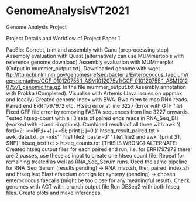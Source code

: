# GenomeAnalysisVT2021
Genome Analysis Project

Project Details and Workflow of Project Paper 1

PacBio:
Correct, trim and assembly with Canu (preprocessing step)
Assembly evaluation with Quast (alternatively can use MUMmertools with reference genome download)
Assembly evaluation with MUMmerplot (Output in mummer_output.txt). Downloaded genome with wget ftp://ftp.ncbi.nlm.nih.gov/genomes/refseq/bacteria/Enterococcus_faecium/representative/GCF_010120755.1_ASM1012075v1/GCF_010120755.1_ASM1012075v1_genomic.fna.gz. In the file mummer_output.txt
Assembly annotation with Prokka (Completed). Visualise with Artemis (Java issues on uppmax and locally)
Created genome index with BWA.
Bwa mem to map RNA reads. Paired end ERR 1797972 etc.
Htseq error at line 3227 (Error with GTF file)
Fixed GFF file error by removing FASTA sequences from line 3227 onwards.
Tested htseq-count with all 3 sets of paired ends reads in RNA_Seq_BH (worked with -t and -i options). Combined results of all three with awk '{ for(i=2; i<=NF;i++) j+=$i; print j; j=0 }' htseq_result_paired.txt > awk_data.txt, pr -mts' ' file1 file2, paste -d' ' file1 file2 and awk '{print $1, $NF}' htseq_test.txt > htseq_counts.txt {THIS IS WRONG}
ALTERNATE: Created htseq output files for each paired end run, i.e. for ERR1797972 there are 2 passes, use these as input to create one htseq count file. Repeat for remaining treated as well as RNA_Seq_Serum runs.
Used the same pipeline for RNA_Seq_Serum (results pending) -> RNA_map.sh, then paired_index.sh and htseq last
Blast efaecium contigs for synteny (pending) -> chosen enterococcus faecalis (might be too close for any meaningful result). Check genomes with ACT with .crunch output file
Run DESeq2 with both htseq files.
Create plots and make inferences.
